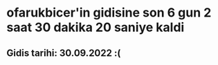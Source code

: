 # ofarukbicer'in gidisine son 6 gun 2 saat 30 dakika 20 saniye kaldi

## Gidis tarihi: 30.09.2022 :(